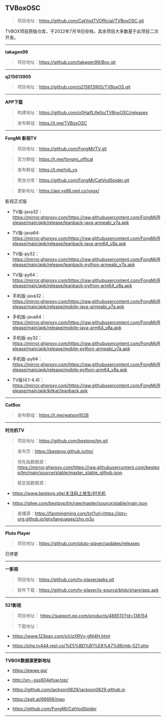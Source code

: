## **TVBoxOSC**

>项目地址：<https://github.com/CatVodTVOfficial/TVBoxOSC.git>

TVBOX项目原版仓库，于2022年7月18日存档，其余项目大多数基于此项目二次开发。

---
**takagen99**

>项目地址：<https://github.com/takagen99/Box.git>

---
**q215613905**

>项目地址：<https://github.com/q215613905/TVBoxOS.git>

---
**APP下载**

>构建地址：<https://github.com/o0HalfLife0o/TVBoxOSC/releases>

>发布群组：<https://t.me/TVBoxOSC>

---
**FongMi 影视TV**

>项目地址：<https://github.com/FongMi/TV.git>

>官方群组：<https://t.me/fongmi_offical>

>发布群组：<https://t.me/tvb_ys>

>爬虫仓库：<https://github.com/FongMi/CatVodSpider.git>

>更新地址：<https://api.ys66.repl.co/ysgx/>

影视正式版

-    TV版-java32：<https://mirror.ghproxy.com/https://raw.githubusercontent.com/FongMi/Release/main/apk/release/leanback-java-armeabi_v7a.apk>

-    TV版-java64: <https://mirror.ghproxy.com/https://raw.githubusercontent.com/FongMi/Release/main/apk/release/leanback-java-arm64_v8a.apk>

-    TV版-py32：<https://mirror.ghproxy.com/https://raw.githubusercontent.com/FongMi/Release/main/apk/release/leanback-python-armeabi_v7a.apk>

-    TV版-py64：<https://mirror.ghproxy.com/https://raw.githubusercontent.com/FongMi/Release/main/apk/release/leanback-python-arm64_v8a.apk>

-    手机版-java32：<https://mirror.ghproxy.com/https://raw.githubusercontent.com/FongMi/Release/main/apk/release/mobile-java-armeabi_v7a.apk>

-    手机版-java64：<https://mirror.ghproxy.com/https://raw.githubusercontent.com/FongMi/Release/main/apk/release/mobile-java-arm64_v8a.apk>

-    手机版-py32：<https://mirror.ghproxy.com/https://raw.githubusercontent.com/FongMi/Release/main/apk/release/mobile-python-armeabi_v7a.apk>

-    手机版-py64：<https://mirror.ghproxy.com/https://raw.githubusercontent.com/FongMi/Release/main/apk/release/mobile-python-arm64_v8a.apk>

-    TV版(4.1-4.4)：<https://mirror.ghproxy.com/https://raw.githubusercontent.com/FongMi/Release/main/apk/kitkat/leanback.apk>

---
**CatBox**

>发布群组：<https://t.me/watson1028>

---
**时光机TV**

>项目地址：<https://github.com/bestpvp/tm.git>

>发布页：<https://bestpvp.github.io/tm/>

>领先版数据源：<https://mirror.ghproxy.com/https://raw.githubusercontent.com/bestpvp/tm/main/source/stable/master_stable_github.json>

>稳定版数据源：

- <https://www.bestpvp.site/关注码上放生/时光机>
          
- <https://gitee.com/bestpvp/tm/raw/master/source/stable/main.json>

>直播源：<https://fanmingming.com/txt?url=https://iptv-org.github.io/iptv/languages/zho.m3u>

---
**Pluto Player**

>项目地址：<https://github.com/pluto-player/updates/releases>

已停更

---

**一影视**

>项目地址：<https://github.com/tv-player/apks.git>

>软件下载：<https://github.com/tv-player/js-source/blob/share/app.apk>


---
**521影视**

>项目地址：
    <https://support.qq.com/products/488511/?id=136154>

>下载地址：

- <https://www.123pan.com/s/UzXRVv-gNl4H.html>
 
- <https://php.tv444.repl.co/%E5%BD%B1%E8%A7%86/mb-521.php>

---
**TVBOX数据源更新地址**

-    <https://ewwe.gq/>

-    <http://xn--sss604efuw.top/>

-    <https://github.com/jackson0829/jackson0829.github.io>

-    <https://agit.ai/66666/mao>

-    <https://github.com/FongMi/CatVodSpider>

---

